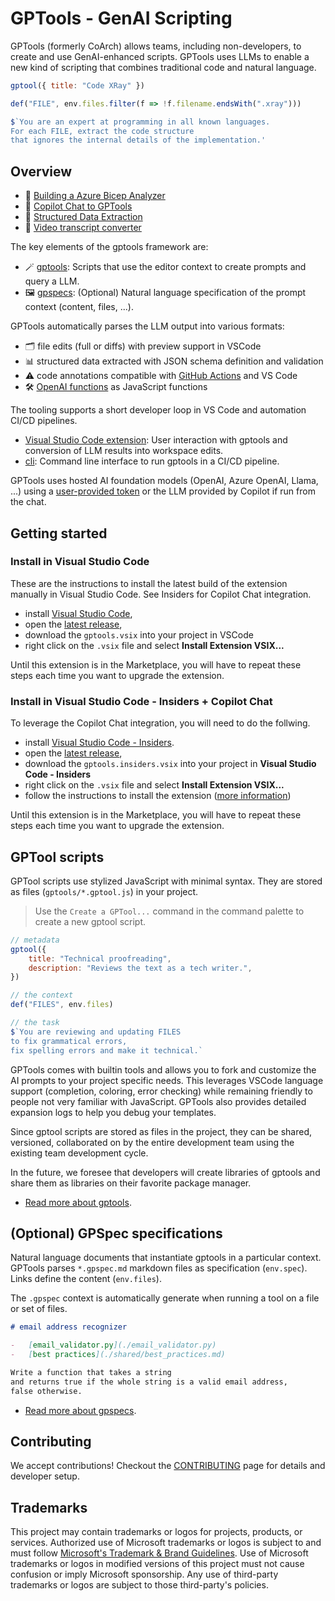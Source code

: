 # GPTools - GenAI Scripting

GPTools (formerly CoArch) allows teams, including non-developers, to create and use GenAI-enhanced scripts. GPTools uses LLMs to enable a new kind of scripting that combines traditional code and natural language.

```js
gptool({ title: "Code XRay" })

def("FILE", env.files.filter(f => !f.filename.endsWith(".xray")))

$`You are an expert at programming in all known languages.
For each FILE, extract the code structure
that ignores the internal details of the implementation.'
```

## Overview

-   🔑 [Building a Azure Bicep Analyzer](https://github.com/microsoft/gptools/assets/4175913/d8e9f080-9e47-4667-b10a-ea5b544b1125)
-   💬 [Copilot Chat to GPTools](https://github.com/microsoft/gptools/assets/4175913/7bf8e458-8dac-4021-b820-b95237aad7b8)
-   📑 [Structured Data Extraction](https://github.com/microsoft/gptools/assets/4175913/907ca886-7344-4341-986c-e288148fd501)
-   🎥 [Video transcript converter](https://github.com/microsoft/gptools/assets/4175913/9b49d291-91f2-4739-b8f4-aa4332dc08ac)

The key elements of the gptools framework are:

-   🪄 [gptools](./docs/gptools.md): Scripts that use the editor context to create prompts and query a LLM.
-   🖼 [gpspecs](./docs/gpspecs.md): (Optional) Natural language specification of the prompt context (content, files, ...).

GPTools automatically parses the LLM output into various formats:

-   🗂 file edits (full or diffs) with preview support in VSCode
-   📊 structured data extracted with JSON schema definition and validation
-   ⚠️ code annotations compatible with [GitHub Actions](https://docs.github.com/en/actions/using-workflows/workflow-commands-for-github-actions#setting-an-error-message) and VS Code
-   🛠️ [OpenAI functions](https://platform.openai.com/docs/guides/function-calling) as JavaScript functions

The tooling supports a short developer loop in VS Code and automation CI/CD pipelines.

-   [Visual Studio Code extension](./docs/vscode.md): User interaction with gptools and conversion of LLM results into workspace edits.
-   [cli](./docs/cli.md): Command line interface to run gptools in a CI/CD pipeline.

GPTools uses hosted AI foundation models (OpenAI, Azure OpenAI, Llama, ...) using a [user-provided token](./docs/token.md) or the LLM provided by Copilot if run from the chat.

## Getting started

### Install in Visual Studio Code

These are the instructions to install the latest build of the extension manually in Visual Studio Code.
See Insiders for Copilot Chat integration.

-   install [Visual Studio Code](https://code.visualstudio.com/Download),
-   open the [latest release](https://github.com/microsoft/gptools/releases/latest/),
-   download the `gptools.vsix` into your project in VSCode
-   right click on the `.vsix` file and select **Install Extension VSIX...**

Until this extension is in the Marketplace, you will have to repeat these steps each time you want to upgrade the extension.

### Install in Visual Studio Code - Insiders + Copilot Chat

To leverage the Copilot Chat integration, you will need to do the follwing.

-   install [Visual Studio Code - Insiders](https://code.visualstudio.com/insiders/).
-   open the [latest release](https://github.com/microsoft/gptools/releases/latest/),
-   download the `gptools.insiders.vsix` into your project in **Visual Studio Code - Insiders**
-   right click on the `.vsix` file and select **Install Extension VSIX...**
-   follow the instructions to install the extension ([more information](https://code.visualstudio.com/api/advanced-topics/using-proposed-api#sharing-extensions-using-the-proposed-api))

Until this extension is in the Marketplace, you will have to repeat these steps each time you want to upgrade the extension.

## GPTool scripts

GPTool scripts use stylized JavaScript with minimal syntax. They are stored as files (`gptools/*.gptool.js`) in your project.

> Use the `Create a GPTool...` command in the command palette to create a new gptool script.

```js
// metadata
gptool({
    title: "Technical proofreading",
    description: "Reviews the text as a tech writer.",
})

// the context
def("FILES", env.files)

// the task
$`You are reviewing and updating FILES 
to fix grammatical errors, 
fix spelling errors and make it technical.`
```

GPTools comes with builtin tools and allows you to fork and customize the AI prompts to your project specific needs.
This leverages VSCode language support (completion, coloring, error checking)
while remaining friendly to people not very familiar with JavaScript.
GPTools also provides detailed expansion logs to help you debug your templates.

Since gptool scripts are stored as files in the project, they can be shared, versioned, collaborated on by the entire development team
using the existing team development cycle.

In the future, we foresee that developers will create libraries of gptools and share them as libraries on their favorite package manager.

-   [Read more about gptools](./docs/gptools.md).

## (Optional) GPSpec specifications

Natural language documents that instantiate gptools in a particular context. GPTools parses `*.gpspec.md` markdown files as specification (`env.spec`). Links define the content (`env.files`).

The `.gpspec` context is automatically generate when running a tool on a file or set of files.

```markdown
# email address recognizer

-   [email_validator.py](./email_validator.py)
-   [best practices](./shared/best_practices.md)

Write a function that takes a string
and returns true if the whole string is a valid email address,
false otherwise.
```

-   [Read more about gpspecs](./docs/gpspecs.md).

## Contributing

We accept contributions! Checkout the [CONTRIBUTING](./CONTRIBUTING.md) page for details and developer setup.

## Trademarks

This project may contain trademarks or logos for projects, products, or services. Authorized use of Microsoft
trademarks or logos is subject to and must follow
[Microsoft's Trademark & Brand Guidelines](https://www.microsoft.com/en-us/legal/intellectualproperty/trademarks/usage/general).
Use of Microsoft trademarks or logos in modified versions of this project must not cause confusion or imply Microsoft sponsorship.
Any use of third-party trademarks or logos are subject to those third-party's policies.
